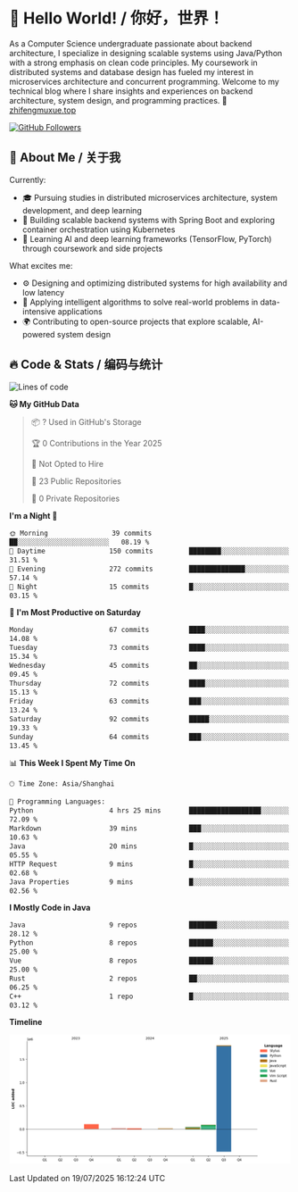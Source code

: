 # 👋 Hello World! / 你好，世界！

As a Computer Science undergraduate passionate about backend architecture, I specialize in designing scalable systems using Java/Python with a strong emphasis on clean code principles. My coursework in distributed systems and database design has fueled my interest in microservices architecture and concurrent programming. Welcome to my technical blog where I share insights and experiences on backend architecture, system design, and programming practices.
🔗 [zhifengmuxue.top](https://zhifengmuxue.top)

[![GitHub Followers](https://img.shields.io/github/followers/zhifengmuxue?logo=github&style=social)](https://github.com/zhifengmuxue)




## 🚀 About Me / 关于我
Currently:
- 🎓 Pursuing studies in distributed microservices architecture, system development, and deep learning
- 🔧 Building scalable backend systems with Spring Boot and exploring container orchestration using Kubernetes
- 🧠 Learning AI and deep learning frameworks (TensorFlow, PyTorch) through coursework and side projects

What excites me:
- ⚙️ Designing and optimizing distributed systems for high availability and low latency
- 🧩 Applying intelligent algorithms to solve real-world problems in data-intensive applications
- 🌍 Contributing to open-source projects that explore scalable, AI-powered system design



## 🔥 Code & Stats / 编码与统计

<!--START_SECTION:waka-->
![Lines of code](https://img.shields.io/badge/From%20Hello%20World%20I%27ve%20Written-2.1%20million%20lines%20of%20code-blue)

**🐱 My GitHub Data** 

> 📦 ? Used in GitHub's Storage 
 > 
> 🏆 0 Contributions in the Year 2025
 > 
> 🚫 Not Opted to Hire
 > 
> 📜 23 Public Repositories 
 > 
> 🔑 0 Private Repositories 
 > 
**I'm a Night 🦉** 

```text
🌞 Morning                39 commits          ██░░░░░░░░░░░░░░░░░░░░░░░   08.19 % 
🌆 Daytime                150 commits         ████████░░░░░░░░░░░░░░░░░   31.51 % 
🌃 Evening                272 commits         ██████████████░░░░░░░░░░░   57.14 % 
🌙 Night                  15 commits          █░░░░░░░░░░░░░░░░░░░░░░░░   03.15 % 
```
📅 **I'm Most Productive on Saturday** 

```text
Monday                   67 commits          ████░░░░░░░░░░░░░░░░░░░░░   14.08 % 
Tuesday                  73 commits          ████░░░░░░░░░░░░░░░░░░░░░   15.34 % 
Wednesday                45 commits          ██░░░░░░░░░░░░░░░░░░░░░░░   09.45 % 
Thursday                 72 commits          ████░░░░░░░░░░░░░░░░░░░░░   15.13 % 
Friday                   63 commits          ███░░░░░░░░░░░░░░░░░░░░░░   13.24 % 
Saturday                 92 commits          █████░░░░░░░░░░░░░░░░░░░░   19.33 % 
Sunday                   64 commits          ███░░░░░░░░░░░░░░░░░░░░░░   13.45 % 
```


📊 **This Week I Spent My Time On** 

```text
🕑︎ Time Zone: Asia/Shanghai

💬 Programming Languages: 
Python                   4 hrs 25 mins       ██████████████████░░░░░░░   72.09 % 
Markdown                 39 mins             ███░░░░░░░░░░░░░░░░░░░░░░   10.63 % 
Java                     20 mins             █░░░░░░░░░░░░░░░░░░░░░░░░   05.55 % 
HTTP Request             9 mins              █░░░░░░░░░░░░░░░░░░░░░░░░   02.68 % 
Java Properties          9 mins              █░░░░░░░░░░░░░░░░░░░░░░░░   02.56 % 
```

**I Mostly Code in Java** 

```text
Java                     9 repos             ███████░░░░░░░░░░░░░░░░░░   28.12 % 
Python                   8 repos             ██████░░░░░░░░░░░░░░░░░░░   25.00 % 
Vue                      8 repos             ██████░░░░░░░░░░░░░░░░░░░   25.00 % 
Rust                     2 repos             ██░░░░░░░░░░░░░░░░░░░░░░░   06.25 % 
C++                      1 repo              █░░░░░░░░░░░░░░░░░░░░░░░░   03.12 % 
```



**Timeline**

![Lines of Code chart](https://raw.githubusercontent.com/zhifengmuxue/zhifengmuxue/main/assets/bar_graph.png)


 Last Updated on 19/07/2025 16:12:24 UTC
<!--END_SECTION:waka-->



